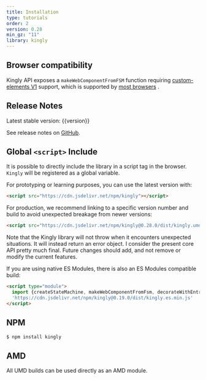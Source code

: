 ```yaml
---
title: Installation
type: tutorials
order: 2
version: 0.28
min_gz: "11"
library: kingly
---
```


## Browser compatibility
Kingly API exposes a `makeWebComponentFromFSM` function requiring [custom-elements V1](https://developers.google.com/web/fundamentals/web-components/customelements) support, which is supported by [most browsers](https://caniuse.com/#feat=custom-elementsv1) .

## Release Notes
Latest stable version: {{version}}

See release notes on [GitHub](https://github.com/brucou/kingly/releases).

## Global `<script>` Include
It is possible to directly include the library in a script tag in the browser. `Kingly` will be registered as a global variable.

For prototyping or learning purposes, you can use the latest version with:

``` html
<script src="https://cdn.jsdelivr.net/npm/kingly"></script>
```

For production, we recommend linking to a specific version number and build to avoid unexpected breakage from newer versions:

``` html
<script src="https://cdn.jsdelivr.net/npm/kingly@0.28.0/dist/kingly.umd.min.js"></script>
```

Note that the Kingly library will not throw when it encounters unexpected situations. It will instead return an error object. I consider the present core API pretty much final. Future changes should add, and not remove or modify the current features. 

If you are using native ES Modules, there is also an ES Modules compatible build:

``` html
<script type="module">
  import {createStateMachine, makeWebComponentFromFsm, decorateWithEntryActions, traceFSM} from 
  'https://cdn.jsdelivr.net/npm/kingly@0.19.0/dist/kingly.es.min.js'
</script>
```

## NPM

``` bash
$ npm install kingly
```

## AMD

All UMD builds can be used directly as an AMD module.
